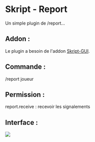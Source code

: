 <h1>Skript - Report</h1>
<p>Un simple plugin de /report...</p>
<h2>Addon :</h2>
<p>Le plugin a besoin de l'addon <a href="https://forums.skunity.com/resources/skript-gui.1544/">Skript-GUI</a>.</p>
<h2>Commande :</h2>
<p>/report joueur</p>
<h2>Permission :</h2>
<p>report.receive : recevoir les signalements</p>
<h2>Interface :</h2>
<p><img src="https://i.goopics.net/xv5lgj.png"></p>
